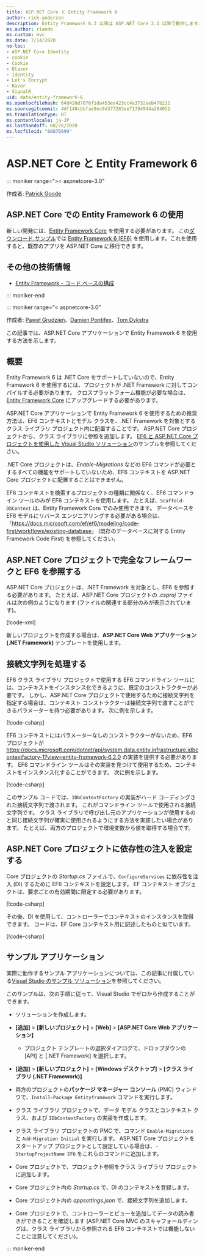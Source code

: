 ```yaml
---
title: ASP.NET Core と Entity Framework 6
author: rick-anderson
description: Entity Framework 6.3 以降は ASP.NET Core 3.1 以降で動作します。
ms.author: riande
ms.custom: mvc
ms.date: 7/14/2020
no-loc:
- ASP.NET Core Identity
- cookie
- Cookie
- Blazor
- Identity
- Let's Encrypt
- Razor
- SignalR
uid: data/entity-framework-6
ms.openlocfilehash: 64d420d7076f1da453ee423cc4a3732eeb47b221
ms.sourcegitcommit: 4df148cbbfae9ec8d377283ee71394944a284051
ms.translationtype: HT
ms.contentlocale: ja-JP
ms.lasthandoff: 08/26/2020
ms.locfileid: "88876699"
---
```

# <a name="aspnet-core-and-entity-framework-6"></a>ASP.NET Core と Entity Framework 6
::: moniker range=">= aspnetcore-3.0"

作成者: [Patrick Goode](https://github.com/attrib75)

## <a name="using-entity-framework-6-with-aspnet-core"></a>ASP.NET Core での Entity Framework 6 の使用

新しい開発には、[Entity Framework Core](/ef/) を使用する必要があります。 この[ダウンロード サンプル](https://github.com/dotnet/AspNetCore.Docs/tree/master/aspnetcore/data/entity-framework-6/3.xsample)では [Entity Framework 6 (EF6)](/ef/ef6) を使用します。これを使用すると、既存のアプリを ASP.NET Core に移行できます。

## <a name="additional-resources"></a>その他の技術情報

* [Entity Framework - コード ベースの構成](/ef/ef6/fundamentals/configuring/code-based)

::: moniker-end

::: moniker range="< aspnetcore-3.0"

作成者: [Paweł Grudzień](https://github.com/pgrudzien12)、[Damien Pontifex](https://github.com/DamienPontifex)、[Tom Dykstra](https://github.com/tdykstra)

この記事では、ASP.NET Core アプリケーションで Entity Framework 6 を使用する方法を示します。    

## <a name="overview"></a>概要 

Entity Framework 6 は .NET Core をサポートしていないので、Entity Framework 6 を使用するには、プロジェクトが .NET Framework に対してコンパイルする必要があります。 クロスプラットフォーム機能が必要な場合は、[Entity Framework Core](/ef/) にアップグレードする必要があります。  

ASP.NET Core アプリケーションで Entity Framework 6 を使用するための推奨方法は、EF6 コンテキストとモデル クラスを、.NET Framework を対象とするクラス ライブラリ プロジェクト内に配置することです。 ASP.NET Core プロジェクトから、クラス ライブラリに参照を追加します。 [EF6 と ASP.NET Core プロジェクトを使用した Visual Studio ソリューション](https://github.com/dotnet/AspNetCore.Docs/tree/master/aspnetcore/data/entity-framework-6/sample/)のサンプルを参照してください。  

.NET Core プロジェクトは、*Enable-Migrations* などの EF6 コマンドが必要とするすべての機能をサポートしていないため、EF6 コンテキストを ASP.NET Core プロジェクトに配置することはできません。    

EF6 コンテキストを検索するプロジェクトの種類に関係なく、EF6 コマンドライン ツールのみが EF6 コンテキストを使用します。 たとえば、`Scaffold-DbContext` は、Entity Framework Core でのみ使用できます。 データベースを EF6 モデルにリバース エンジニアリングする必要がある場合は、「<https://docs.microsoft.com/ef/ef6/modeling/code-first/workflows/existing-database>」 (既存のデータベースに対する Entity Framework Code First) を参照してください。    

## <a name="reference-full-framework-and-ef6-in-the-aspnet-core-project"></a>ASP.NET Core プロジェクトで完全なフレームワークと EF6 を参照する 

ASP.NET Core プロジェクトは、.NET Framework を対象とし、EF6 を参照する必要があります。 たとえば、ASP.NET Core プロジェクトの *.csproj* ファイルは次の例のようになります (ファイルの関連する部分のみが表示されています)。    

[!code-xml[](entity-framework-6/sample/MVCCore/MVCCore.csproj?range=3-9&highlight=2)]   

新しいプロジェクトを作成する場合は、**ASP.NET Core Web アプリケーション (.NET Framework)** テンプレートを使用します。    

## <a name="handle-connection-strings"></a>接続文字列を処理する    

EF6 クラス ライブラリ プロジェクトで使用する EF6 コマンドライン ツールには、コンテキストをインスタンス化できるように、既定のコンストラクターが必要です。 しかし、ASP.NET Core プロジェクトで使用するために接続文字列を指定する場合は、コンテキスト コンストラクターは接続文字列で渡すことができるパラメーターを持つ必要があります。 次に例を示します。   

[!code-csharp[](entity-framework-6/sample/EF6/SchoolContext.cs?name=snippet_Constructor)]   

EF6 コンテキストにはパラメーターなしのコンストラクターがないため、EF6 プロジェクトが <https://docs.microsoft.com/dotnet/api/system.data.entity.infrastructure.idbcontextfactory-1?view=entity-framework-6.2.0> の実装を提供する必要があります。 EF6 コマンドライン ツールはその実装を見つけて使用するため、コンテキストをインスタンス化することができます。 次に例を示します。   

[!code-csharp[](entity-framework-6/sample/EF6/SchoolContextFactory.cs?name=snippet_IDbContextFactory)]  

このサンプル コードでは、`IDbContextFactory` の実装がハード コーディングされた接続文字列で渡されます。 これがコマンドライン ツールで使用される接続文字列です。 クラス ライブラリで呼び出し元のアプリケーションが使用するのと同じ接続文字列が確実に使用されるようにする方法を実装したい場合があります。 たとえば、両方のプロジェクトで環境変数から値を取得する場合です。   

## <a name="set-up-dependency-injection-in-the-aspnet-core-project"></a>ASP.NET Core プロジェクトに依存性の注入を設定する  

Core プロジェクトの *Startup.cs* ファイルで、`ConfigureServices` に依存性を注入 (DI) するために EF6 コンテキストを設定します。 EF コンテキスト オブジェクトは、要求ごとの有効期間に限定する必要があります。   

[!code-csharp[](entity-framework-6/sample/MVCCore/Startup.cs?name=snippet_ConfigureServices&highlight=5)]   

その後、DI を使用して、コントローラーでコンテキストのインスタンスを取得できます。 コードは、EF Core コンテキスト用に記述したものと似ています。    

[!code-csharp[](entity-framework-6/sample/MVCCore/Controllers/StudentsController.cs?name=snippet_ContextInController)]  

## <a name="sample-application"></a>サンプル アプリケーション   

実際に動作するサンプル アプリケーションについては、この記事に付属している[Visual Studio のサンプル ソリューション](https://github.com/dotnet/AspNetCore.Docs/tree/master/aspnetcore/data/entity-framework-6/sample/)を参照してください。  

このサンプルは、次の手順に従って、Visual Studio でゼロから作成することができます。    

* ソリューションを作成します。    

* **[追加]** > **[新しいプロジェクト]** > **[Web]** > **[ASP.NET Core Web アプリケーション]**    
  * プロジェクト テンプレートの選択ダイアログで、ドロップダウンの [API] と [.NET Framework] を選択します。 

* **[追加]** > **[新しいプロジェクト]** > **[Windows デスクトップ]** > **[クラス ライブラリ (.NET Framework)]**  

* 両方のプロジェクトの**パッケージ マネージャー コンソール** (PMC) ウィンドウで、`Install-Package Entityframework` コマンドを実行します。    

* クラス ライブラリ プロジェクトで、データ モデル クラスとコンテキスト クラス、および `IDbContextFactory` の実装を作成します。    

* クラス ライブラリ プロジェクトの PMC で、コマンド `Enable-Migrations` と `Add-Migration Initial` を実行します。 ASP.NET Core プロジェクトをスタートアップ プロジェクトとして設定している場合は、`-StartupProjectName EF6` をこれらのコマンドに追加します。 

* Core プロジェクトで、プロジェクト参照をクラス ライブラリ プロジェクトに追加します。    

* Core プロジェクト内の *Startup.cs* で、DI のコンテキストを登録します。    

* Core プロジェクト内の *appsettings.json* で、接続文字列を追加します。    

* Core プロジェクトで、コントローラーとビューを追加してデータの読み書きができることを確認します (ASP.NET Core MVC のスキャフォールディングは、クラス ライブラリから参照される EF6 コンテキストでは機能しないことに注意してください)。

::: moniker-end
